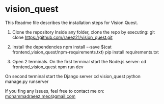 # vision_quest
This Readme file describes the installation steps for Vision Quest.

1. Clone the repository
Inside any folder, clone the repo by executing: git clone https://github.com/raeez21/vision_quest.git

2. Install the dependencies
npm install --save $(cat frontend_vision_quest/npm-requirements.txt)
pip install requirements.txt

3. Open 2 terminals. On the first terminal start the Node.js server:
cd frontend_vision_quest
npm run dev

On second terminal start the Django server
cd vision_quest
python manage.py runserver

If you fing any issues, feel free to contact me on: mohammadraeez.mec@gmail.com



